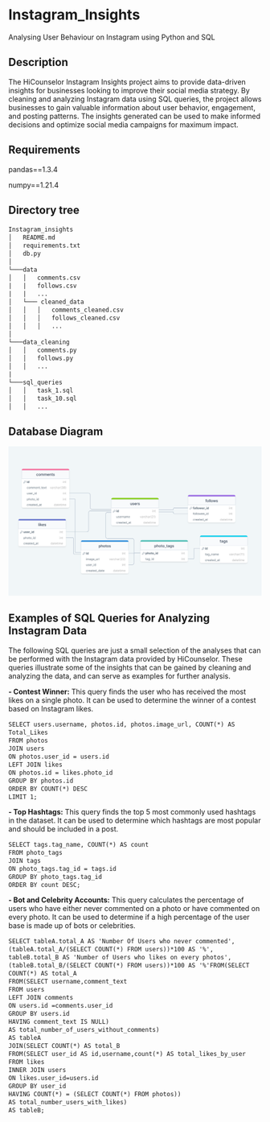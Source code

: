 # Instagram_Insights
Analysing User Behaviour on Instagram using Python and SQL

## Description
The HiCounselor Instagram Insights project aims to provide data-driven insights for businesses looking to improve their social media strategy. By cleaning and analyzing Instagram data using SQL queries, the project allows businesses to gain valuable information about user behavior, engagement, and posting patterns. The insights generated can be used to make informed decisions and optimize social media campaigns for maximum impact.

## Requirements
pandas==1.3.4

numpy==1.21.4

## Directory tree

```
Instagram_insights
│   README.md
│   requirements.txt
│   db.py
│
└───data
│   │   comments.csv
|   |   follows.csv
|   |   ...
│   └─── cleaned_data
│   │   │   comments_cleaned.csv
│   │   │   follows_cleaned.csv
│   │   │   ...
│
└───data_cleaning
│   │   comments.py
│   │   follows.py
│   │   ...
|
└───sql_queries
│   │   task_1.sql
│   │   task_10.sql
│   │   ...

 ```
 ## Database Diagram
 
 ![Database Diagram](https://github.com/celiacnavarro/Instagram_Insights/blob/main/diagram.png "Database Diagram")
 
 ## Examples of SQL Queries for Analyzing Instagram Data
 
The following SQL queries are just a small selection of the analyses that can be performed with the Instagram data provided by HiCounselor. These queries illustrate some of the insights that can be gained by cleaning and analyzing the data, and can serve as examples for further analysis.

**- Contest Winner:** This query finds the user who has received the most likes on a single photo. It can be used to determine the winner of a contest based on Instagram likes.
```
SELECT users.username, photos.id, photos.image_url, COUNT(*) AS Total_Likes
FROM photos 
JOIN users 
ON photos.user_id = users.id 
LEFT JOIN likes 
ON photos.id = likes.photo_id 
GROUP BY photos.id 
ORDER BY COUNT(*) DESC 
LIMIT 1;
```

**- Top Hashtags:** This query finds the top 5 most commonly used hashtags in the dataset. It can be used to determine which hashtags are most popular and should be included in a post.
```
SELECT tags.tag_name, COUNT(*) AS count
FROM photo_tags
JOIN tags 
ON photo_tags.tag_id = tags.id 
GROUP BY photo_tags.tag_id
ORDER BY count DESC;
```

**- Bot and Celebrity Accounts:** This query calculates the percentage of users who have either never commented on a photo or have commented on every photo. It can be used to determine if a high percentage of the user base is made up of bots or celebrities.
```
SELECT tableA.total_A AS 'Number Of Users who never commented',
(tableA.total_A/(SELECT COUNT(*) FROM users))*100 AS '%',
tableB.total_B AS 'Number of Users who likes on every photos',
(tableB.total_B/(SELECT COUNT(*) FROM users))*100 AS '%'FROM(SELECT COUNT(*) AS total_A 
FROM(SELECT username,comment_text 
FROM users 
LEFT JOIN comments 
ON users.id =comments.user_id 
GROUP BY users.id 
HAVING comment_text IS NULL) 
AS total_number_of_users_without_comments) 
AS tableA 
JOIN(SELECT COUNT(*) AS total_B 
FROM(SELECT user_id AS id,username,count(*) AS total_likes_by_user 
FROM likes 
INNER JOIN users 
ON likes.user_id=users.id 
GROUP BY user_id 
HAVING COUNT(*) = (SELECT COUNT(*) FROM photos)) 
AS total_number_users_with_likes)
AS tableB;
```
